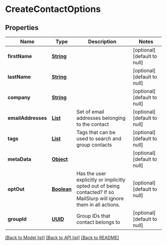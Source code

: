 # CreateContactOptions
## Properties

Name | Type | Description | Notes
------------ | ------------- | ------------- | -------------
**firstName** | [**String**](string) |  | [optional] [default to null]
**lastName** | [**String**](string) |  | [optional] [default to null]
**company** | [**String**](string) |  | [optional] [default to null]
**emailAddresses** | [**List**](string) | Set of email addresses belonging to the contact | [optional] [default to null]
**tags** | [**List**](string) | Tags that can be used to search and group contacts | [optional] [default to null]
**metaData** | [**Object**]() |  | [optional] [default to null]
**optOut** | [**Boolean**](boolean) | Has the user explicitly or implicitly opted out of being contacted? If so MailSlurp will ignore them in all actions. | [optional] [default to null]
**groupId** | [**UUID**](UUID) | Group IDs that contact belongs to | [optional] [default to null]

[[Back to Model list]](../README#documentation-for-models) [[Back to API list]](../README#documentation-for-api-endpoints) [[Back to README]](../README)

